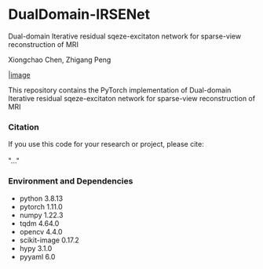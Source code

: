 # DualDomain-IRSENet
Dual-domain Iterative residual sqeze-excitaton network for sparse-view reconstruction of MRI

Xiongchao Chen, Zhigang Peng

|[image](IMAGE/IRSENet.png)

This repository contains the PyTorch implementation of Dual-domain Iterative residual sqeze-excitaton network for sparse-view reconstruction of MRI

### Citation
If you use this code for your research or project, please cite: \
\
"..."

 ### Environment and Dependencies
 * python 3.8.13
 * pytorch 1.11.0
 * numpy 1.22.3
 * tqdm 4.64.0
 * opencv 4.4.0
 * scikit-image 0.17.2
 * hypy 3.1.0
 * pyyaml 6.0
 
 
 
 
 
